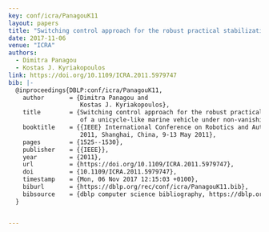 ```yaml
---
key: conf/icra/PanagouK11
layout: papers
title: "Switching control approach for the robust practical stabilization of a unicycle-like marine vehicle under non-vanishing perturbations."
date: 2017-11-06
venue: "ICRA"
authors:
  - Dimitra Panagou
  - Kostas J. Kyriakopoulos
link: https://doi.org/10.1109/ICRA.2011.5979747
bib: |-
  @inproceedings{DBLP:conf/icra/PanagouK11,
    author       = {Dimitra Panagou and
                    Kostas J. Kyriakopoulos},
    title        = {Switching control approach for the robust practical stabilization
                    of a unicycle-like marine vehicle under non-vanishing perturbations},
    booktitle    = {{IEEE} International Conference on Robotics and Automation, {ICRA}
                    2011, Shanghai, China, 9-13 May 2011},
    pages        = {1525--1530},
    publisher    = {{IEEE}},
    year         = {2011},
    url          = {https://doi.org/10.1109/ICRA.2011.5979747},
    doi          = {10.1109/ICRA.2011.5979747},
    timestamp    = {Mon, 06 Nov 2017 12:15:03 +0100},
    biburl       = {https://dblp.org/rec/conf/icra/PanagouK11.bib},
    bibsource    = {dblp computer science bibliography, https://dblp.org}
  }


---
```

